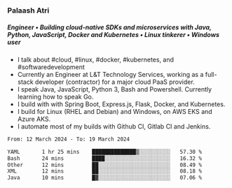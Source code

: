 ### Palaash Atri

##### Engineer • Building cloud-native SDKs and microservices with Java, Python, JavaScript, Docker and Kubernetes • Linux tinkerer • Windows user

- I talk about #cloud, #linux, #docker, #kubernetes, and #softwaredevelopment
- Currently an Engineer at L&T Technology Services, working as a full-stack developer (contractor) for a major cloud PaaS provider.
- I speak Java, JavaScript, Python 3, Bash and Powershell. Currently learning how to speak Go.
- I build with with Spring Boot, Express.js, Flask, Docker, and Kubernetes.
- I build for Linux (RHEL and Debian) and Windows, on AWS EKS and Azure AKS.
- I automate most of my builds with Github CI, Gitlab CI and Jenkins.

<!--
**palaashatri/palaashatri** is a ✨ _special_ ✨ repository because its `README.md` (this file) appears on your GitHub profile.

Here are some ideas to get you started:

- 🔭 I’m currently working on ...
- 🌱 I’m currently learning ...
- 👯 I’m looking to collaborate on ...
- 🤔 I’m looking for help with ...
- 💬 Ask me about ...
- 📫 How to reach me: ...
- 😄 Pronouns: ...
- ⚡ Fun fact: ...
-->

<!--START_SECTION:waka-->

```txt
From: 12 March 2024 - To: 19 March 2024

YAML       1 hr 25 mins    ██████████████▒░░░░░░░░░░   57.30 %
Bash       24 mins         ████░░░░░░░░░░░░░░░░░░░░░   16.32 %
Other      12 mins         ██░░░░░░░░░░░░░░░░░░░░░░░   08.49 %
XML        12 mins         ██░░░░░░░░░░░░░░░░░░░░░░░   08.18 %
Java       10 mins         █▓░░░░░░░░░░░░░░░░░░░░░░░   07.06 %
```

<!--END_SECTION:waka-->
